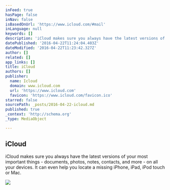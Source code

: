 ```yaml
---
inFeed: true
hasPage: false
inNav: false
isBasedOnUrl: 'https://www.icloud.com/#mail'
inLanguage: null
keywords: []
description: 'iCloud makes sure you always have the latest versions of your most important things - documents, photos, notes, contacts, and more - on all your devices. It can even help you locate a missing iPhone, iPad, iPod touch or Mac.'
datePublished: '2016-04-22T11:24:04.403Z'
dateModified: '2016-04-22T11:23:42.327Z'
author: []
related: []
app_links: []
title: iCloud
authors: []
publisher:
  name: Icloud
  domain: www.icloud.com
  url: 'https://www.icloud.com'
  favicon: 'https://www.icloud.com/favicon.ico'
starred: false
sourcePath: _posts/2016-04-22-icloud.md
published: true
_context: 'http://schema.org'
_type: MediaObject

---
```

<article style=""><h1>iCloud</h1><p>iCloud makes sure you always have the latest versions of your most important things - documents, photos, notes, contacts, and more - on all your devices. It can even help you locate a missing iPhone, iPad, iPod touch or Mac.</p><img src="https://www.icloud.com/system/cloudos/16CProject194/cloudos_foundation/16CProject194/en-us/source/resources/no_javascript/javascript_193x125@2x.png" /></article>
